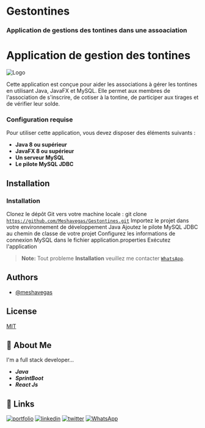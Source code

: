 # Gestontines
### Application de gestions des tontines dans une assoaciation
# Application de gestion des tontines
![Logo](https://dev-to-uploads.s3.amazonaws.com/uploads/articles/th5xamgrr6se0x5ro4g6.png)

Cette application est conçue pour aider les associations à gérer les tontines en utilisant Java, JavaFX et MySQL. Elle permet aux membres de l'association de s'inscrire, de cotiser à la tontine, de participer aux tirages et de vérifier leur solde.
### Configuration requise
Pour utiliser cette application, vous devez disposer des éléments suivants :
- **Java 8 ou supérieur** 
- **JavaFX 8 ou supérieur**
- **Un serveur MySQL**
- **Le pilote MySQL JDBC**


## Installation


### Installation
Clonez le dépôt Git vers votre machine locale : git clone [`https://github.com/Meshavegas/Gestontines.git`](https://github.com/Meshavegas/Gestontines.git)
Importez le projet dans votre environnement de développement Java
Ajoutez le pilote MySQL JDBC au chemin de classe de votre projet
Configurez les informations de connexion MySQL dans le fichier application.properties
Exécutez l'application
> **Note:** Tout probleme **Installation** veuillez me contacter [`WhatsApp`](https://wa.me/message/WJBOF26AW2M6J1).
## Authors

- [@meshavegas](https://www.github.com/meshavegas)


## License

[MIT](https://choosealicense.com/licenses/mit/)


## 🚀 About Me
I'm a full stack developer...
- ***Java*** 
- ***SprintBoot***
- ***React Js***


## 🔗 Links
[![portfolio](https://img.shields.io/badge/my_portfolio-000?style=for-the-badge&logo=ko-fi&logoColor=white)](https://katherineoelsner.com/)
[![linkedin](https://img.shields.io/badge/linkedin-0A66C2?style=for-the-badge&logo=linkedin&logoColor=white)](https://www.linkedin.com/in/Mesha-Vegas)
[![twitter](https://img.shields.io/badge/twitter-1DA1F2?style=for-the-badge&logo=twitter&logoColor=white)](https://twitter.com/meshavegas)
[![WhatsApp](https://img.shields.io/badge/whatsapp-Write%20me-yellow)](https://wa.me/message/WJBOF26AW2M6J1)
